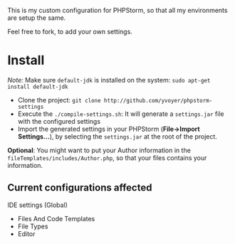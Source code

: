This is my custom configuration for PHPStorm, so that all my environments are setup the same.

Feel free to fork, to add your own settings.

Install
=======

*Note:* Make sure `default-jdk` is installed on the system: `sudo apt-get install default-jdk`

* Clone the project: `git clone http://github.com/yvoyer/phpstorm-settings`
* Execute the `./compile-settings.sh`: It will generate a `settings.jar` file with the configured settings
* Import the generated settings in your PHPStorm (**File->Import Settings...**), by selecting the `settings.jar` at the root of the project.

**Optional**: You might want to put your Author information in the `fileTemplates/includes/Author.php`, so that your files contains your information.

Current configurations affected
-------------------------------

IDE settings (Global)

* Files And Code Templates
* File Types
* Editor

